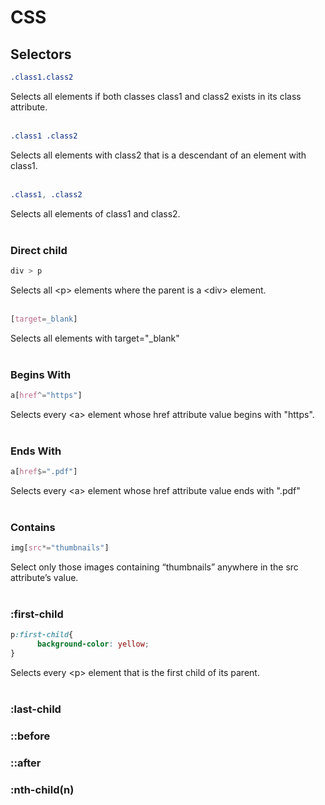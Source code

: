 # CSS

## Selectors

```css
.class1.class2
```
Selects all elements if both classes class1 and class2 exists in its class attribute.
<br>
<br>

```css
.class1 .class2
```
Selects all elements with class2 that is a descendant of an element with class1.
<br>
<br>

```css
.class1, .class2
```
Selects all elements of class1 and class2.
<br>
<br>

### Direct child
```css
div > p
```
Selects all \<p> elements where the parent is a \<div> element.
<br>
<br>

```css
[target=_blank]
```
Selects all elements with target="_blank"
<br>
<br>

### Begins With
```css
a[href^="https"]
```
Selects every \<a> element whose href attribute value begins with "https".
<br>
<br>

### Ends With
```css
a[href$=".pdf"]
```
Selects every \<a> element whose href attribute value ends with ".pdf"
<br>
<br>

### Contains
```css
img[src*="thumbnails"]
```
Select only those images containing “thumbnails” anywhere in the src attribute’s value.
<br>
<br>



### :first-child
```css
p:first-child{
      background-color: yellow;
}
```
Selects every \<p> element that is the first child of its parent.
<br>
<br>

### :last-child
### ::before 
### ::after
### :nth-child(n)
